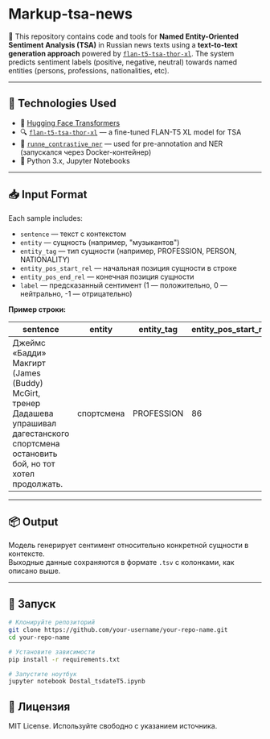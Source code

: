 # Markup-tsa-news

🧠 This repository contains code and tools for **Named Entity-Oriented Sentiment Analysis (TSA)** in Russian news texts using a **text-to-text generation approach** powered by [`flan-t5-tsa-thor-xl`](https://huggingface.co/nicolay-r/flan-t5-tsa-thor-xl). The system predicts sentiment labels (positive, negative, neutral) towards named entities (persons, professions, nationalities, etc).

---

## 🔧 Technologies Used

- 🤗 [Hugging Face Transformers](https://huggingface.co/)  
- 🔍 [`flan-t5-tsa-thor-xl`](https://huggingface.co/nicolay-r/flan-t5-tsa-thor-xl) — a fine-tuned FLAN-T5 XL model for TSA  
- 🧪 [`runne_contrastive_ner`](https://github.com/bond005/runne_contrastive_ner) — used for pre-annotation and NER (запускался через Docker-контейнер)
- 🐍 Python 3.x, Jupyter Notebooks

---

## 📥 Input Format

Each sample includes:
- `sentence` — текст с контекстом
- `entity` — сущность (например, "музыкантов")
- `entity_tag` — тип сущности (например, PROFESSION, PERSON, NATIONALITY)
- `entity_pos_start_rel` — начальная позиция сущности в строке
- `entity_pos_end_rel` — конечная позиция сущности
- `label` — предсказанный сентимент (1 — положительно, 0 — нейтрально, -1 — отрицательно)

**Пример строки:**

| sentence                                                                                                                                  | entity     | entity\_tag | entity\_pos\_start\_rel | entity\_pos\_end\_rel | label |
| ------------------------------------------------------------------------------------------------------------------------------------------| ---------- | ----------- | ----------------------- | --------------------- | ----- |
| Джеймс «Бадди» Макгирт (James (Buddy) McGirt, тренер Дадашева упрашивал дагестанского спортсмена остановить бой, но тот хотел продолжать. | спортсмена | PROFESSION  | 86                      | 96                    | -1    |


---

## 📦 Output

Модель генерирует сентимент относительно конкретной сущности в контексте.  
Выходные данные сохраняются в формате `.tsv` с колонками, как описано выше.

---

## 🚀 Запуск

```bash
# Клонируйте репозиторий
git clone https://github.com/your-username/your-repo-name.git
cd your-repo-name

# Установите зависимости
pip install -r requirements.txt

# Запустите ноутбук
jupyter notebook Dostal_tsdateT5.ipynb
```



## 📄 Лицензия

MIT License. Используйте свободно с указанием источника.
